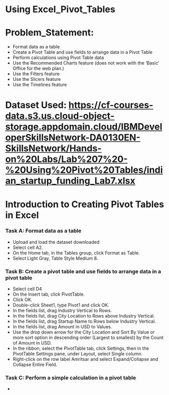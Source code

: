 # Using Excel_Pivot_Tables

# Problem_Statement:
- Format data as a table
- Create a Pivot Table and use fields to arrange data in a Pivot Table
- Perform calculations using Pivot Table data
- Use the Recommended Charts feature (does not work with the ‘Basic’ Office for the web plan.)
- Use the Filters feature
- Use the Slicers feature
- Use the Timelines feature

# Dataset Used: https://cf-courses-data.s3.us.cloud-object-storage.appdomain.cloud/IBMDeveloperSkillsNetwork-DA0130EN-SkillsNetwork/Hands-on%20Labs/Lab%207%20-%20Using%20Pivot%20Tables/indian_startup_funding_Lab7.xlsx

# Introduction to Creating Pivot Tables in Excel
### Task A: Format data as a table
- Upload and load the dataset downloaded
- Select cell A2.
- On the Home tab, in the Tables group, click Format as Table.
- Select Light Gray, Table Style Medium 8.

### Task B: Create a pivot table and use fields to arrange data in a pivot table
- Select cell D4
- On the Insert tab, click PivotTable.
- Click OK.
- Double-click Sheet1, type Pivot1 and click OK.
- In the fields list, drag Industry Vertical to Rows.
- In the fields list, drag City Location to Rows above Industry Vertical.
- In the fields list, drag Startup Name to Rows below Industry Vertical.
- In the fields list, drag Amount in USD to Values.
- Use the drop down arrow for the City Location and Sort By Value or more sort option in descending order (Largest to smallest) by the Count of Amount in USD.
- In the ribbon, select the PivotTable tab, click Settings, then in the PivotTable Settings pane, under Layout, select Single column.
- Right-click on the row label Amritsar and select Expand/Collapse and Collapse Entire Field.

### Task C: Perform a simple calculation in a pivot table
- 
